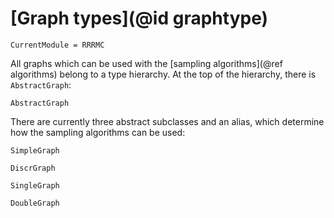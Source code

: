 # [Graph types](@id graphtype)

```@meta
CurrentModule = RRRMC
```

All graphs which can be used with the [sampling algorithms](@ref algorithms) belong to a type hierarchy.
At the top of the hierarchy, there is `AbstractGraph`:

```@docs
AbstractGraph
```

There are currently three abstract subclasses and an alias, which determine how the sampling algorithms can be used:

```@docs
SimpleGraph
```

```@docs
DiscrGraph
```

```@docs
SingleGraph
```

```@docs
DoubleGraph
```


